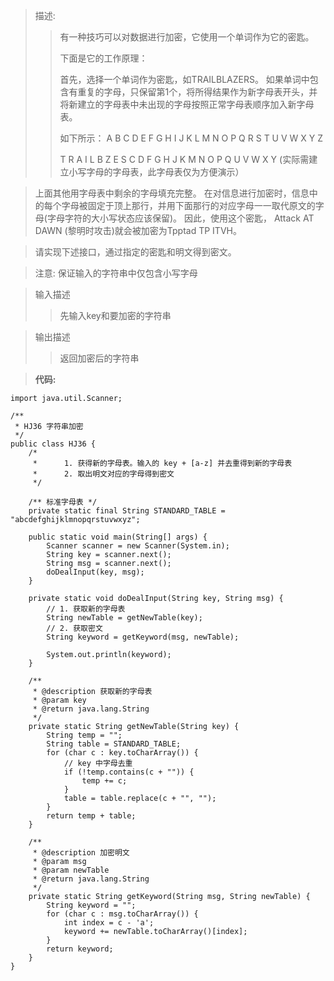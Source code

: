 > 描述:
>> 有一种技巧可以对数据进行加密，它使用一个单词作为它的密匙。
>> 
>> 下面是它的工作原理：
>>
>> 首先，选择一个单词作为密匙，如TRAILBLAZERS。
>> 如果单词中包含有重复的字母，只保留第1个，将所得结果作为新字母表开头，并将新建立的字母表中未出现的字母按照正常字母表顺序加入新字母表。
>>
>> 如下所示：
>> A B C D E F G H I J K L M N O P Q R S T U V W X Y Z
>>
>> T R A I L B Z E S C D F G H J K M N O P Q U V W X Y (实际需建立小写字母的字母表，此字母表仅为方便演示）

> 上面其他用字母表中剩余的字母填充完整。
> 在对信息进行加密时，信息中的每个字母被固定于顶上那行，并用下面那行的对应字母一一取代原文的字母(字母字符的大小写状态应该保留)。
> 因此，使用这个密匙， Attack AT DAWN (黎明时攻击)就会被加密为Tpptad TP ITVH。

> 请实现下述接口，通过指定的密匙和明文得到密文。

> 注意: 保证输入的字符串中仅包含小写字母

> 输入描述
>> 先输入key和要加密的字符串

> 输出描述
>> 返回加密后的字符串

> **代码:**
```
import java.util.Scanner;

/**
 * HJ36 字符串加密
 */
public class HJ36 {
    /*
     *      1. 获得新的字母表。输入的 key + [a-z] 并去重得到新的字母表
     *      2. 取出明文对应的字母得到密文
     */

    /** 标准字母表 */
    private static final String STANDARD_TABLE = "abcdefghijklmnopqrstuvwxyz";

    public static void main(String[] args) {
        Scanner scanner = new Scanner(System.in);
        String key = scanner.next();
        String msg = scanner.next();
        doDealInput(key, msg);
    }

    private static void doDealInput(String key, String msg) {
        // 1. 获取新的字母表
        String newTable = getNewTable(key);
        // 2. 获取密文
        String keyword = getKeyword(msg, newTable);

        System.out.println(keyword);
    }

    /**
     * @description 获取新的字母表
     * @param key
     * @return java.lang.String
     */
    private static String getNewTable(String key) {
        String temp = "";
        String table = STANDARD_TABLE;
        for (char c : key.toCharArray()) {
            // key 中字母去重
            if (!temp.contains(c + "")) {
                temp += c;
            }
            table = table.replace(c + "", "");
        }
        return temp + table;
    }

    /**
     * @description 加密明文
     * @param msg
     * @param newTable
     * @return java.lang.String
     */
    private static String getKeyword(String msg, String newTable) {
        String keyword = "";
        for (char c : msg.toCharArray()) {
            int index = c - 'a';
            keyword += newTable.toCharArray()[index];
        }
        return keyword;
    }
}
```